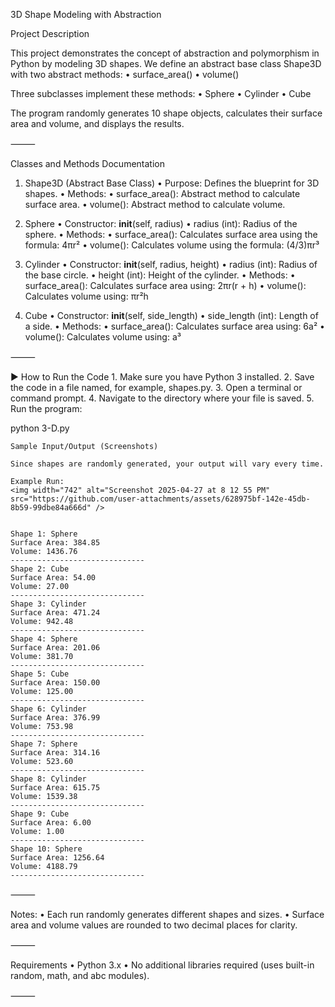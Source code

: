 3D Shape Modeling with Abstraction

Project Description

This project demonstrates the concept of abstraction and polymorphism in Python by modeling 3D shapes.
We define an abstract base class Shape3D with two abstract methods:
	•	surface_area()
	•	volume()

Three subclasses implement these methods:
	•	Sphere
	•	Cylinder
	•	Cube

The program randomly generates 10 shape objects, calculates their surface area and volume, and displays the results.

⸻

Classes and Methods Documentation

1. Shape3D (Abstract Base Class)
	•	Purpose: Defines the blueprint for 3D shapes.
	•	Methods:
	•	surface_area(): Abstract method to calculate surface area.
	•	volume(): Abstract method to calculate volume.

2. Sphere
	•	Constructor: __init__(self, radius)
	•	radius (int): Radius of the sphere.
	•	Methods:
	•	surface_area(): Calculates surface area using the formula: 4πr²
	•	volume(): Calculates volume using the formula: (4/3)πr³

3. Cylinder
	•	Constructor: __init__(self, radius, height)
	•	radius (int): Radius of the base circle.
	•	height (int): Height of the cylinder.
	•	Methods:
	•	surface_area(): Calculates surface area using: 2πr(r + h)
	•	volume(): Calculates volume using: πr²h

4. Cube
	•	Constructor: __init__(self, side_length)
	•	side_length (int): Length of a side.
	•	Methods:
	•	surface_area(): Calculates surface area using: 6a²
	•	volume(): Calculates volume using: a³

⸻

▶️ How to Run the Code
	1.	Make sure you have Python 3 installed.
	2.	Save the code in a file named, for example, shapes.py.
	3.	Open a terminal or command prompt.
	4.	Navigate to the directory where your file is saved.
	5.	Run the program:

python 3-D.py



``` ⸻
Sample Input/Output (Screenshots)

Since shapes are randomly generated, your output will vary every time.

Example Run:
<img width="742" alt="Screenshot 2025-04-27 at 8 12 55 PM" src="https://github.com/user-attachments/assets/628975bf-142e-45db-8b59-99dbe84a666d" />


Shape 1: Sphere
Surface Area: 384.85
Volume: 1436.76
------------------------------
Shape 2: Cube
Surface Area: 54.00
Volume: 27.00
------------------------------
Shape 3: Cylinder
Surface Area: 471.24
Volume: 942.48
------------------------------
Shape 4: Sphere
Surface Area: 201.06
Volume: 381.70
------------------------------
Shape 5: Cube
Surface Area: 150.00
Volume: 125.00
------------------------------
Shape 6: Cylinder
Surface Area: 376.99
Volume: 753.98
------------------------------
Shape 7: Sphere
Surface Area: 314.16
Volume: 523.60
------------------------------
Shape 8: Cylinder
Surface Area: 615.75
Volume: 1539.38
------------------------------
Shape 9: Cube
Surface Area: 6.00
Volume: 1.00
------------------------------
Shape 10: Sphere
Surface Area: 1256.64
Volume: 4188.79
------------------------------
```


⸻

 Notes:
	•	Each run randomly generates different shapes and sizes.
	•	Surface area and volume values are rounded to two decimal places for clarity.

⸻

 Requirements
	•	Python 3.x
	•	No additional libraries required (uses built-in random, math, and abc modules).

⸻

